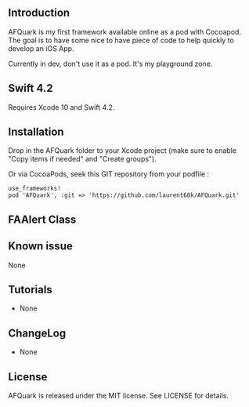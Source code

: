 ## Introduction
AFQuark is my first framework available online as a pod with Cocoapod. The goal is to have some nice to have piece of code to help quickly to develop an iOS App.

Currently in dev, don't use it as a pod. It's my playground zone.

## Swift 4.2
Requires Xcode 10 and Swift 4.2.

## Installation
Drop in the AFQuark folder to your Xcode project (make sure to enable "Copy items if needed" and "Create groups").

Or via CocoaPods, seek this GIT repository from your podfile :
```
use_frameworks!
pod 'AFQuark', :git => 'https://github.com/laurent68k/AFQuark.git'
```


## FAAlert Class

## Known issue
None

## Tutorials
- None

## ChangeLog
- None

## License

AFQuark is released under the MIT license. See LICENSE for details.

